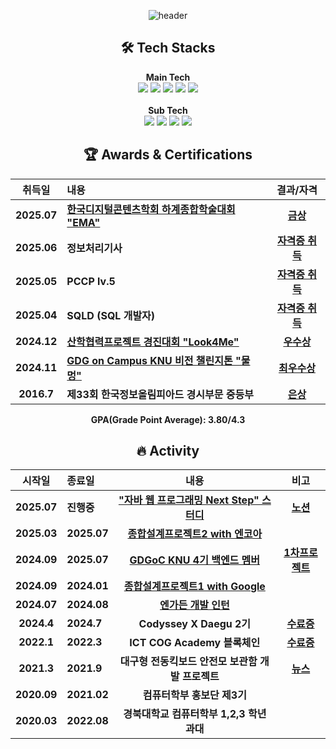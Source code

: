<div align="center">
    
![header](https://capsule-render.vercel.app/api?type=soft&color=EDEEF0&height=120&section=header&text=👋%20Hi!%20there,%20I'm%20Dongjae%20&fontSize=40&animation=twinkling&fontColor=5F5F5F&fontAlignY=52)

</div>
<h2 align="center">🛠️ Tech Stacks</h2>
<p align="center">
  <b>Main Tech</b><br>
  <img src="https://img.shields.io/badge/Java-%23ED8B00.svg?logo=openjdk&logoColor=white">
  <img src="https://img.shields.io/badge/Python-3776AB?logo=python&logoColor=fff" />
  <img src="https://img.shields.io/badge/Spring%20Boot-6DB33F?logo=springboot&logoColor=fff">
  <img src="https://img.shields.io/badge/MySQL-4479A1?logo=mysql&logoColor=fff">
  <img src="https://custom-icon-badges.demolab.com/badge/AWS-%23FF9900.svg?logo=aws&logoColor=white">
  <br><br>
  <b>Sub Tech</b><br>
  <img src="https://img.shields.io/badge/Google%20Cloud-%234285F4.svg?logo=google-cloud&logoColor=white" />
  <img src="https://img.shields.io/badge/Docker-2496ED?logo=docker&logoColor=fff">
  <img src="https://img.shields.io/badge/LangChain-1c3c3c.svg?logo=langchain&logoColor=white" />
  <img src="https://img.shields.io/badge/FastAPI-009485.svg?logo=fastapi&logoColor=white" />
</p>

<h2 align="center">🏆 Awards & Certifications</h2>
<div align="center">

| 취득일      | 내용                               | 결과/자격           |
| :--------: | :-------------------------------- | :-----------------: |
| **2025.07**| **[한국디지털콘텐츠학회 하계종합학술대회 "EMA"](https://github.com/2025-ITEC0402)** | [**금상**](https://github.com/user-attachments/assets/344f73cb-c4de-4f18-9e40-1a9e1495878a) |
| **2025.06**| **정보처리기사** | [**자격증 취득**](https://github.com/user-attachments/files/21524737/default.pdf) |
| **2025.05**| **PCCP lv.5** | [**자격증 취득**](https://github.com/user-attachments/files/21524727/pccp.lv5.pdf) |
| **2025.04**| **SQLD (SQL 개발자)** | [**자격증 취득**](https://github.com/user-attachments/files/21524718/SQLD.pdf) |
| **2024.12**| **[산학협력프로젝트 경진대회 "Look4Me"](https://github.com/2024-ITEC0401)** | [**우수상**](https://github.com/user-attachments/assets/68a716c5-9291-4cd6-9fd5-8b09be08053b) |
| **2024.11**| **[GDG on Campus KNU 비전 챌린지톤 "물멍"](https://github.com/team-GDGline)** | [**최우수상**](https://github.com/user-attachments/files/21088650/default.pdf) |
| **2016.7**| **제33회 한국정보올림피아드 경시부문 중등부** | [**은상**](https://github.com/user-attachments/files/21524680/default.pdf) |

<p><strong>GPA(Grade Point Average): 3.80/4.3 </strong></p>
</div>

<h2 align="center">🔥 Activity</h2>
<div align="center">

| 시작일      | 종료일      | 내용                               | 비고           |
| :--------: | :-------------------------------- | :-----------------: | :-----------------: |
| **2025.07**| **진행중**| **["자바 웹 프로그래밍 Next Step" 스터디](https://github.com/dlehdwo/jwp-basic)** | [**노션**](https://changeable-tank-0f9.notion.site/22990ffd0305801ba1f1eb6f5293acb7?pvs=74) |
| **2025.03**| **2025.07**| **[종합설계프로젝트2 with 엔코아](https://github.com/2025-ITEC0402)** |  |
| **2024.09**| **2025.07**| **[GDGoC KNU 4기 백엔드 멤버](https://github.com/GDG-on-Campus-KNU)** | [**1차프로젝트**](https://github.com/GDG-on-Campus-KNU/4th-1st-Project-walnet-BE)  |
| **2024.09**| **2024.01**| **[종합설계프로젝트1 with Google](https://github.com/2024-ITEC0401)** | |
| **2024.07**| **2024.08**| **[엔가든 개발 인턴](https://github.com/EngardenIntern)** |  |
| **2024.4**| **2024.7**| **Codyssey X Daegu 2기** | [**수료증**]() |
| **2022.1**| **2022.3**| **ICT COG Academy 블록체인** | [**수료증**](https://github.com/user-attachments/files/21558754/default.pdf) |
| **2021.3**| **2021.9**| **대구형 전동킥보드 안전모 보관함 개발 프로젝트** | [**뉴스**](https://www.kbsm.net/news/view.php?idx=302833) |
| **2020.09**| **2021.02**| **컴퓨터학부 홍보단 제3기** | |
| **2020.03**| **2022.08**|**경북대학교 컴퓨터학부 1,2,3 학년 과대** | |

